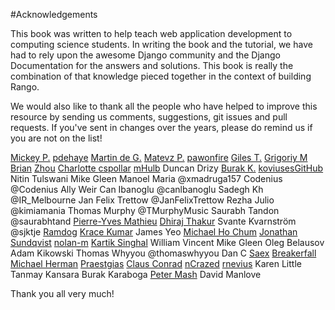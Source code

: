 #Acknowledgements

This book was written to help teach web application development to computing science students. In writing the book and the tutorial, we have had to rely upon the awesome Django community and the Django Documentation for the answers and solutions. This book is really the combination of that knowledge pieced together in the context of building Rango. 

We would also like to thank all the people who have helped to improve this resource by sending us comments, suggestions, git issues and pull requests. If you've sent in changes over the years, please do remind us if you are not on the list! 


[Mickey P.](https://github.com/mickeypash)
[pdehaye](https://github.com/pdehaye)
[Martin de G.](https://github.com/martindegroot)
[Matevz P.](https://github.com/matonsjojc)
[pawonfire](https://github.com/pawonfire)
[Giles T.](https://github.com/gpjt)
[Grigoriy M](https://github.com/GriMel)
[Brian](https://github.com/flycal6)
[Zhou](https://github.com/AugustLONG)
[Charlotte ](https://github.com/Charlotteis)
[cspollar](https://github.com/cspollar)
[mHulb](https://github.com/mHulb)
Duncan Drizy
[Burak K.](https://github.com/McMutton)
[koviusesGitHub](https://github.com/koviusesGitHub)
Nitin Tulswani
Mike Gleen
Manoel Maria ‏@xmadruga157 
Codenius @Codenius 
Ally Weir 
Can Ibanoglu @canlbanoglu
Sadegh Kh ‏@IR_Melbourne
Jan Felix Trettow ‏@JanFelixTrettow
Rezha Julio ‏@kimiamania
Thomas Murphy ‏@TMurphyMusic
Saurabh Tandon ‏@saurabhtand
[Pierre-Yves Mathieu](https://github.com/pywebdesign)
[Dhiraj Thakur](https://github.com/dhirajt)
Svante Kvarnström @sjktje
[Ramdog](https://github.com/ramdog)
[Krace Kumar](https://github.com/kracekumar)
James Yeo
[Michael Ho Chum](https://github.com/michaelchum)
[Jonathan Sundqvist](https://github.com/jonathan-s)
[nolan-m](https://github.com/nolan-m)
[Kartik Singhal](https://github.com/k4rtik)
William Vincent
Mike Gleen
Oleg Belausov
Adam Kikowski
Thomas Whyyou @thomaswhyyou
Dan C
[Saex](https://github.com/SaeX)
[Breakerfall](https://github.com/breakerfall)
[Michael Herman](https://github.com/mjhea0)
[Praestgias](https://github.com/praestigias)
[Claus Conrad](https://github.com/cconrad)
[nCrazed](https://github.com/nCrazed)
[rnevius](https://github.com/rnevius)
Karen Little
Tanmay Kansara
Burak Karaboga
[Peter Mash](https://github.com/PeterMash)
David Manlove



Thank you all very much!


